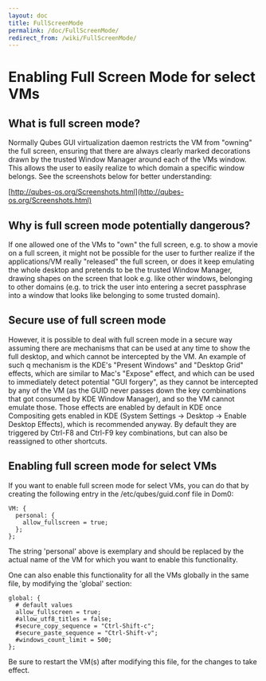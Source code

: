 ```yaml
---
layout: doc
title: FullScreenMode
permalink: /doc/FullScreenMode/
redirect_from: /wiki/FullScreenMode/
---
```


Enabling Full Screen Mode for select VMs
========================================

What is full screen mode?
-------------------------

Normally Qubes GUI virtualization daemon restricts the VM from "owning" the full screen, ensuring that there are always clearly marked decorations drawn by the trusted Window Manager around each of the VMs window. This allows the user to easily realize to which domain a specific window belongs. See the screenshots below for better understanding:

[http://qubes-os.org/Screenshots.html](http://qubes-os.org/Screenshots.html)

Why is full screen mode potentially dangerous?
----------------------------------------------

If one allowed one of the VMs to "own" the full screen, e.g. to show a movie on a full screen, it might not be possible for the user to further realize if the applications/VM really "released" the full screen, or does it keep emulating the whole desktop and pretends to be the trusted Window Manager, drawing shapes on the screen that look e.g. like other windows, belonging to other domains (e.g. to trick the user into entering a secret passphrase into a window that looks like belonging to some trusted domain).

Secure use of full screen mode
------------------------------

However, it is possible to deal with full screen mode in a secure way assuming there are mechanisms that can be used at any time to show the full desktop, and which cannot be intercepted by the VM. An example of such q mechanism is the KDE's "Present Windows" and "Desktop Grid" effects, which are similar to Mac's "Expose" effect, and which can be used to immediately detect potential "GUI forgery", as they cannot be intercepted by any of the VM (as the GUID never passes down the key combinations that got consumed by KDE Window Manager), and so the VM cannot emulate those. Those effects are enabled by default in KDE once Compositing gets enabled in KDE (System Settings -\> Desktop -\> Enable Desktop Effects), which is recommended anyway. By default they are triggered by Ctrl-F8 and Ctrl-F9 key combinations, but can also be reassigned to other shortcuts.

Enabling full screen mode for select VMs
----------------------------------------

If you want to enable full screen mode for select VMs, you can do that by creating the following entry in the /etc/qubes/guid.conf file in Dom0:

```
VM: {
  personal: {
    allow_fullscreen = true;
  };
};
```

The string 'personal' above is exemplary and should be replaced by the actual name of the VM for which you want to enable this functionality.

One can also enable this functionality for all the VMs globally in the same file, by modifying the 'global' section:

```
global: {
  # default values
  allow_fullscreen = true;
  #allow_utf8_titles = false;
  #secure_copy_sequence = "Ctrl-Shift-c";
  #secure_paste_sequence = "Ctrl-Shift-v";
  #windows_count_limit = 500;
};
```

Be sure to restart the VM(s) after modifying this file, for the changes to take effect.
